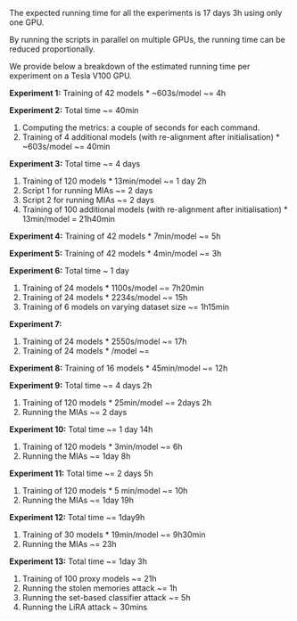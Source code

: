 The expected running time for all the experiments is 17 days 3h using only one GPU. 

By running the scripts in parallel on multiple GPUs, the running time can be reduced proportionally.

We provide below a breakdown of the estimated running time per experiment on a Tesla V100 GPU.

**Experiment 1:** Training of 42 models * ~603s/model ~= 4h

**Experiment 2:** Total time ~= 40min
1. Computing the metrics: a couple of seconds for each command.
2. Training of 4 additional models (with re-alignment after initialisation) * ~603s/model ~= 40min

**Experiment 3:** Total time ~= 4 days
1. Training of 120 models * 13min/model ~= 1 day 2h
2. Script 1 for running MIAs ~= 2 days
3. Script 2 for running MIAs ~= 2 days
4. Training of 100 additional models (with re-alignment after initialisation) * 13min/model = 21h40min

**Experiment 4:** Training of 42 models * 7min/model ~= 5h

**Experiment 5:** Training of 42 models * 4min/model ~= 3h

**Experiment 6:** Total time ~ 1 day
1. Training of 24 models * 1100s/model ~= 7h20min
2. Training of 24 models * 2234s/model ~= 15h
3. Training of 6 models on varying dataset size ~= 1h15min

**Experiment 7:** 
1. Training of 24 models * 2550s/model ~= 17h
2. Training of 24 models * /model ~=
   
**Experiment 8:** Training of 16 models * 45min/model ~= 12h

**Experiment 9:** Total time ~= 4 days 2h
1. Training of 120 models * 25min/model ~= 2days 2h
2. Running the MIAs ~= 2 days

**Experiment 10:** Total time ~= 1 day 14h
1. Training of 120 models * 3min/model ~= 6h
2. Running the MIAs ~= 1day 8h

**Experiment 11:** Total time ~= 2 days 5h
1. Training of 120 models * 5 min/model ~= 10h
2. Running the MIAs ~= 1day 19h

**Experiment 12:** Total time ~= 1day9h
1. Training of 30 models * 19min/model ~= 9h30min
2. Running the MIAs ~= 23h

**Experiment 13:** Total time ~= 1day 3h
1. Training of 100 proxy models ~= 21h
2. Running the stolen memories attack ~= 1h
3. Running the set-based classifier attack ~= 5h
4. Running the LiRA attack ~ 30mins
